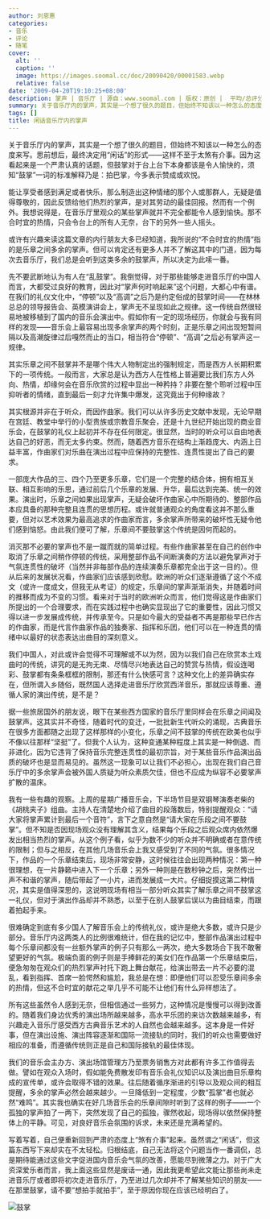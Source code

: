 ```yaml
---
author: 刘恩惠
categories:
- 音乐
- 评论
- 随笔
cover:
  alt: ''
  caption: ''
  image: https://images.soomal.cc/doc/20090420/00001583.webp
  relative: false
date: '2009-04-20T19:10:25+08:00'
description: 掌声 | 音乐厅 | 源自：www.soomal.com | 版权：原创 |  平均/总评分：09.67/29
summary: 关于音乐厅内的掌声，其实是一个想了很久的题目，但始终不知该以一种怎么的态度来写。思前想后，最终决定用“闲话”的形式――这样不至于太煞有介事。因为这看起来是一个严肃认真的话题，但鼓掌对于台上台下本身都该是令人愉快的，须知“鼓掌”一词的标准解释乃是：拍巴掌，今多表示赞成或欢悦。能让享受者感到满足或者快乐，那么制造出这种情绪的那个人或那群人，无疑是值得尊敬的，因此反馈给他们热烈的掌声，是对其劳动的最佳回报。然而有一个例外。我想说得是，在音乐厅里观众的某些掌声就并不完全都能令人感到愉快。那不合时宜的热情，只会令台上的所有人无奈，台下的另外一些人摇头。
tags: []
title: 闲话音乐厅内的掌声
---
```


关于音乐厅内的掌声，其实是一个想了很久的题目，但始终不知该以一种怎么的态度来写。思前想后，最终决定用“闲话”的形式――这样不至于太煞有介事。因为这看起来是一个严肃认真的话题，但鼓掌对于台上台下本身都该是令人愉快的，须知“鼓掌”一词的标准解释乃是：拍巴掌，今多表示赞成或欢悦。



能让享受者感到满足或者快乐，那么制造出这种情绪的那个人或那群人，无疑是值得尊敬的，因此反馈给他们热烈的掌声，是对其劳动的最佳回报。然而有一个例外。我想说得是，在音乐厅里观众的某些掌声就并不完全都能令人感到愉快。那不合时宜的热情，只会令台上的所有人无奈，台下的另外一些人摇头。



或许有兴趣来读这篇文章的内行朋友大多已经知道，我所说的“不合时宜的热情”指的是乐章之间多余的掌声。但可以肯定还有更多人并不了解这其中的门道，因为每次去音乐厅，我们总是会听到这类多余的鼓掌声，所以决定为此嗦一番。



先不要武断地认为有人在“乱鼓掌”。我倒觉得，对于那些能够走进音乐厅的中国人而言，大都受过良好的教育，因此对“掌声何时响起来”这个问题，大都心中有谱。在我们的礼仪文化中，“停顿”以及“高调”之后乃是约定俗成的鼓掌时间――在林林总总的领导报告会、英模演讲会上，掌声无不呈现如此之规律。这一传统自然很轻易地被移植到了国内的音乐会演出中。假如你有一定的现场经历，你就会与我有同样的发现――音乐会上最容易出现多余掌声的两个时刻，正是乐章之间出现短暂间隔以及高潮旋律过后嘎然而止的当口，相当符合“停顿”、“高调”之后必有掌声这一规律。



其实乐章之间不鼓掌并不是哪个伟大人物制定出的强制规定，而是西方人长期积累下的一项传统。一般而言，大家总是认为西方人在性格上普遍要比我们东方人外向、热情，却缘何会在音乐欣赏的过程中显出一种矜持？非要在整个聆听过程中压抑听者的情绪，直到最后一刻才允许集中爆发，这究竟出于何种缘故？



其实根源并非在于听众，而因作曲家。我们可以从许多历史文献中发现，无论早期在宫廷、教堂中举行的小型贵族或宗教音乐聚会，还是十九世纪开始出现的商业音乐会，在鼓掌的礼仪上起初并不存在任何限定。很显然，当时的听众可以自由地表达自己的好恶，而无太多约束。然而，随着西方音乐在结构上渐趋庞大、内涵上日益丰富，作曲家们对乐曲在演出过程中应保持的完整性、连贯性提出了自己的要求。



一部庞大作品的三、四个乃至更多乐章，它们是一个完整的结合体，拥有相互关联、相互影响的乐思，通过前后几个乐章的发展、升华，最后达到完美、统一的效果。演出时，乐章之间如果出现掌声，无疑会破坏作曲家心中所期待的、整部作品本应具备的那种完整且连贯的思想历程。或许就普通观众的角度看这并不那么重要，但对以艺术效果为最高追求的作曲家而言，多余掌声所带来的破坏性无疑令他们感到恼怒。由此我们便可了解，乐章间不要鼓掌这个传统是因何而起的。



消灭那不必要的掌声也不是一蹴而就的简单过程。有些作曲家甚至在自己的创作中取消了乐章之间稍作停顿的传统，采用整部作品不间断演奏的方法以避免掌声对于气氛连贯性的破坏（当然并非每部作品的连续演奏乐章都完全出于这一目的）。但从后来的发展状况看，作曲家们应该感到欣慰。欧洲的听众们逐渐遵循了这个不成文（或许一度成文，但我无从考证）的规定，乐章间的掌声渐渐消失，并随着时间的推移而成为不变的习惯。看来对于当时的欧洲听众而言，他们觉得这是作曲家们所提出的一个合理要求，而在实践过程中也确实显现出了它的重要性，因此习惯又得以进一步发展成传统，并传承至今。只是如今最大的受益者不再是那些早已作古的作曲家，而是代言作曲家作品的独奏家、指挥和乐团，他们可以在一种连贯的情绪中以最好的状态表达出曲目的深刻意义。



我们中国人，对此或许会觉得不可理解或不以为然，因为以我们自己在欣赏本土戏曲时的传统，讲究的是无拘无束、尽情尽兴地表达自己的赞赏与热情，假设连喝彩、鼓掌都有条条框框的限制，那还有什么快感可言？这种文化上的差异确实存在，但所谓入乡随俗，既然国人选择走进音乐厅欣赏西洋音乐，那就应该尊重、遵循人家的演出传统，是不是？



据一些旅居国外的朋友说，眼下在某些西方国家的音乐厅里同样会在乐章之间闻及鼓掌声。这其实并不奇怪，随着时代的变迁，一批批新生代听众的涌现，古典音乐在很多方面都随之出现了这样那样的小变化，乐章之间不鼓掌的传统在欧美也似乎不像以往那样“坚挺”了。但我个人认为，这种变通某种程度上其实是一种倒退、而非进化，因为它违背了保持音乐完整连贯性的最初宗旨，对于某些音乐作品演出品质的破坏也是显而易见的。虽然这一现象可以让我们不必担心，出现在我们自己音乐厅中的多余掌声会被外国人质疑为听众素质欠佳，但也不应成为纵容不必要掌声扩散的温床。



我有一些有趣的观察。上周的星期广播音乐会，下半场节目是双钢琴演奏老柴的《胡桃夹子》组曲。主持人在清楚地介绍了曲目的段落数后，特别提醒观众：“请大家将掌声累计到最后一个音符”，言下之意自然是“请大家在乐段之间不要鼓掌”。但不知是否因现场观众没有理解其含义，结果每个乐段之后观众席内依然爆发出相当热烈的掌声。从这个例子看，似乎为数不少的听众并不明确或者在意传统的限制；但与之相反，在其他几场音乐会上我又感受到了不同的气氛。很多情况下，作品的一个乐章结束后，现场非常安静，这时候往往会出现两种情况：第一种很理想，在一片静籁中进入下一个乐章；另外一种则是在数秒钟之后，突然传出一声不和谐的掌声，随后带起了一小片，进而发展成一大片。仔细捉摸这第二种情况，其实是值得深思的，这说明现场有相当一部分听众其实了解乐章之间不鼓掌这一礼仪，但对于演出作品却并不熟悉，以至于在别人鼓掌后误以为曲目结束，而跟着拍起手来。



很难确定到底有多少国人了解音乐会上的传统礼仪，或许是绝大多数，或许只是少部分。音乐厅内这两类人的比例很难统计，但在我的记忆中，整部作品演出过程中每个乐章间都没有一丝额外掌声的例子只有那么一两次，绝大多数场合下我不敢奢望更好的气氛。极端负面的例子则是手捧鲜花的美女们在作品第一个乐章结束后，便急匆匆在观众们的热烈掌声衬托下跑上舞台献花，给演出带去一片不必要的混乱，看到指挥、首席一脸愕然和尴尬，我总是在想：即便他们可以忍受乐章间多余的热情，但这不合时宜的献花之举几乎不可能不让他们有什么异样想法了。



所有这些虽然令人感到无奈，但相信通过一些努力，这种情况是慢慢可以得到改善的。随着我们身边优秀的演出场所越来越多，高水平乐团的来访次数越来越多，有兴趣走入音乐厅感受西方古典音乐艺术的人自然也会越来越多。这本身是一件好事，但在演出设施、演出阵容逐渐和国际一流接轨的同时，我们的听众也需要做好相应的准备，而遵循传统则正是自己和国际接轨的最佳体现。



我们的音乐会主办方、演出场馆管理方乃至票务销售方对此都有许多工作值得去做。譬如在观众入场时，假如能免费散发印有音乐会礼仪知识以及演出曲目乐章构成的宣传单，或许会取得不错的效果。往后随着循序渐进的引导以及观众间的相互提醒，多余的掌声必然会越来越少。一旦降低到一定程度，少数“孤掌”者也就必然“难鸣”。其实我也确实在好几场音乐会的乐章间隙时听到了这样的例子――一个孤独的掌声拍了一两下，突然发现了自己的孤独，骤然收起，现场得以依然保持整体上的平静。可见，对良好音乐会氛围的诉求，未来还是充满希望的。



写着写着，自己便重新回到严肃的态度上“煞有介事”起来。虽然谓之“闲话”，但这篇东西写下来却实在不太轻松。归根结底，自己无法将这个问题当作一番调侃，总是期待能通过这些文字促进国内音乐会气氛的改善，愿能尽到微薄之力。对于广大资深爱乐者而言，我上面这些显然是废话一通，因此我更希望此文能让那些尚未走进音乐厅或者即将初次走进音乐厅，乃至进过几次却并不了解某些知识的朋友――在那里鼓掌，请不要“想拍手就拍手”，至于原因你现在应该已经明白了。



![鼓掌](https://images.soomal.cc/doc/20090420/00001583.webp)